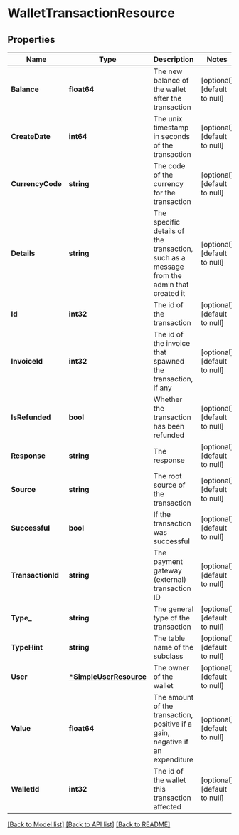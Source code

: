# WalletTransactionResource

## Properties
Name | Type | Description | Notes
------------ | ------------- | ------------- | -------------
**Balance** | **float64** | The new balance of the wallet after the transaction | [optional] [default to null]
**CreateDate** | **int64** | The unix timestamp in seconds of the transaction | [optional] [default to null]
**CurrencyCode** | **string** | The code of the currency for the transaction | [optional] [default to null]
**Details** | **string** | The specific details of the transaction, such as a message from the admin that created it | [optional] [default to null]
**Id** | **int32** | The id of the transaction | [optional] [default to null]
**InvoiceId** | **int32** | The id of the invoice that spawned the transaction, if any | [optional] [default to null]
**IsRefunded** | **bool** | Whether the transaction has been refunded | [optional] [default to null]
**Response** | **string** | The response | [optional] [default to null]
**Source** | **string** | The root source of the transaction | [optional] [default to null]
**Successful** | **bool** | If the transaction was successful | [optional] [default to null]
**TransactionId** | **string** | The payment gateway (external) transaction ID | [optional] [default to null]
**Type_** | **string** | The general type of the transaction | [optional] [default to null]
**TypeHint** | **string** | The table name of the subclass | [optional] [default to null]
**User** | [***SimpleUserResource**](SimpleUserResource.md) | The owner of the wallet | [optional] [default to null]
**Value** | **float64** | The amount of the transaction, positive if a gain, negative if an expenditure | [optional] [default to null]
**WalletId** | **int32** | The id of the wallet this transaction affected | [optional] [default to null]

[[Back to Model list]](../README.md#documentation-for-models) [[Back to API list]](../README.md#documentation-for-api-endpoints) [[Back to README]](../README.md)



